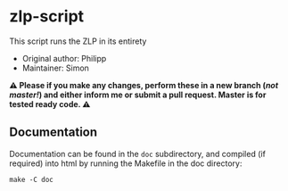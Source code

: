 zlp-script
==========

This script runs the ZLP in its entirety

* Original author: Philipp
* Maintainer: Simon

**:warning: Please if you make any changes, perform these in a new branch (*not master!*) and either inform me or submit a pull request. Master is for tested ready code. :warning:**

Documentation
-------------

Documentation can be found in the `doc` subdirectory, and compiled (if required) into html by running the Makefile in the doc directory:

`make -C doc`
